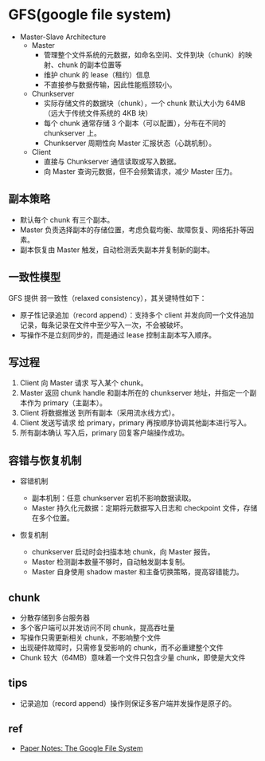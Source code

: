 # GFS(google file system)
+ Master-Slave Architecture
    + Master
        + 管理整个文件系统的元数据，如命名空间、文件到块（chunk）的映射、chunk 的副本位置等
        + 维护 chunk 的 lease（租约）信息
        + 不直接参与数据传输，因此性能瓶颈较小。
    + Chunkserver
        + 实际存储文件的数据块（chunk），一个 chunk 默认大小为 64MB（远大于传统文件系统的 4KB 块）
        + 每个 chunk 通常存储 3 个副本（可以配置），分布在不同的 chunkserver 上。
        + Chunkserver 周期性向 Master 汇报状态（心跳机制）。
    + Client
        + 直接与 Chunkserver 通信读取或写入数据。
        + 向 Master 查询元数据，但不会频繁请求，减少 Master 压力。

## 副本策略
+ 默认每个 chunk 有三个副本。
+ Master 负责选择副本的存储位置，考虑负载均衡、故障恢复、网络拓扑等因素。
+ 副本恢复由 Master 触发，自动检测丢失副本并复制新的副本。


## 一致性模型
GFS 提供 弱一致性（relaxed consistency），其关键特性如下：
+ 原子性记录追加（record append）：支持多个 client 并发向同一个文件追加记录，每条记录在文件中至少写入一次，不会被破坏。
+ 写操作不是立刻同步的，而是通过 lease 控制主副本写入顺序。


## 写过程
1. Client 向 Master 请求 写入某个 chunk。
2. Master 返回 chunk handle 和副本所在的 chunkserver 地址，并指定一个副本作为 primary（主副本）。
3. Client 将数据推送 到所有副本（采用流水线方式）。
4. Client 发送写请求 给 primary，primary 再按顺序协调其他副本进行写入。
5. 所有副本确认 写入后，primary 回复客户端操作成功。


## 容错与恢复机制
+ 容错机制
    + 副本机制：任意 chunkserver 宕机不影响数据读取。
    + Master 持久化元数据：定期将元数据写入日志和 checkpoint 文件，存储在多个位置。

+ 恢复机制
    + chunkserver 启动时会扫描本地 chunk，向 Master 报告。
    + Master 检测副本数量不够时，自动触发副本复制。
    + Master 自身使用 shadow master 和主备切换策略，提高容错能力。

## chunk
+ 分散存储到多台服务器
+ 多个客户端可以并发访问不同 chunk，提高吞吐量
+ 写操作只需更新相关 chunk，不影响整个文件
+ 出现硬件故障时，只需修复受影响的 chunk，而不必重建整个文件
+ Chunk 较大（64MB）意味着一个文件只包含少量 chunk，即使是大文件


## tips
+ 记录追加（record append）操作则保证多客户端并发操作是原子的。

## ref
+ [Paper Notes: The Google File System](https://distributed-computing-musings.com/2023/07/paper-notes-the-google-file-system/)